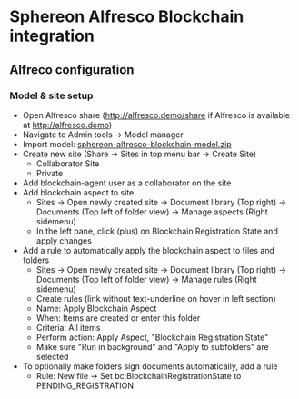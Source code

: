 # Sphereon Alfresco Blockchain integration

## Alfreco configuration

### Model & site setup

- Open Alfresco share (http://alfresco.demo/share if Alfresco is available at http://alfresco.demo)
- Navigate to Admin tools → Model manager
- Import model: [sphereon-alfresco-blockchain-model.zip](model/sphereon-alfresco-blockchain-model.zip)
- Create new site (Share → Sites in top menu bar → Create Site)
  + Collaborator Site
  + Private
- Add blockchain-agent user as a collaborator on the site
- Add blockchain aspect to site
  + Sites → Open newly created site → Document library (Top right) → Documents (Top left of folder view) → Manage aspects (Right sidemenu)
  + In the left pane, click (plus) on Blockchain Registration State and apply changes
- Add a rule to automatically apply the blockchain aspect to files and folders
  + Sites → Open newly created site → Document library (Top right) → Documents (Top left of folder view) → Manage rules (Right sidemenu)
  + Create rules (link without text-underline on hover in left section)
  + Name: Apply Blockchain Aspect
  + When: Items are created or enter this folder
  + Criteria: All items
  + Perform action: Apply Aspect, "Blockchain Registration State"
  + Make sure "Run in background" and "Apply to subfolders" are selected
- To optionally make folders sign documents automatically, add a rule
  + Rule: New file → Set bc:BlockchainRegistrationState to PENDING_REGISTRATION
